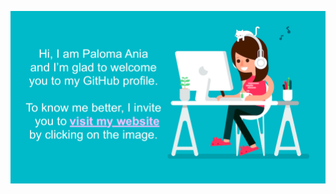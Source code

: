 [![welcome](./images/welcome.png)](https://palomaviolin.github.io/personalwebsite/)


<!--

Hi, I am Paloma Ania
and I’m glad to welcome
you to my GitHub profile.

To know me better, I invite you to visit my website
by clicking on the image.
Hi, I'm glad to welcome you to my GitHub profile.

-->

<!--

### Hi there 👋

**palomaviolin/palomaviolin** is a ✨ _special_ ✨ repository because its `README.md` (this file) appears on your GitHub profile.

Here are some ideas to get you started:

- 🔭 I’m currently working on ...
- 🌱 I’m currently learning ...
- 👯 I’m looking to collaborate on ...
- 🤔 I’m looking for help with ...
- 💬 Ask me about ...
- 📫 How to reach me: ...
- 😄 Pronouns: ...
- ⚡ Fun fact: ...
-->
